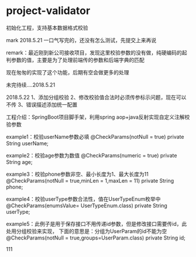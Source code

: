 # project-validator
初始化工程，支持基本数据格式校验

mark 2018.5.21 一口气写完的，还没有怎么测试，先提交上来再说

remark：最近刚到新公司接收项目，发现这里校验参数的没有做，纯硬编码的起判参数的值，主要是为了处理前端传的参数和后端字典的匹配

现在匆匆的实现了这个功能，后期有空会做更多的处理


未完待续....2018.5.21

2018.5.22
1、添加分组校验
2、修改校验值合法时必须传参标示问题，现在可以不传
3、错误描述添加统一配置



工程介绍：SpringBoot项目脚手架，利用spring aop+java反射实现自定义注解校验参数

example1：校验userName参数必填
@CheckParams(notNull = true)
private String userName;

example2：校验age参数为数值
@CheckParams(numeric = true)
private String age;

example3：校验phone参数非空、最小长度为1、最大长度为11
@CheckParams(notNull = true,minLen = 1,maxLen = 11)
private String phone;

example4：校验userType参数合法性，值在UserTypeEnum枚举中
@CheckParams(enumsValue= UserTypeEnum.class)
private String userType;

example5：此例子是用于保存接口不用传递id参数，但是修改接口需要传id，此处用分组校验来实现，
下面的意思是：分组为UserParam的id不能为空
@CheckParams(notNull = true,groups=UserParam.class)
private String id;


111
